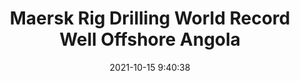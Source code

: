 ---
"title": "Maersk Rig Drilling World Record Well Offshore Angola"
"date": "2021-10-15 9:40:38"
"feed_name": "RIGZONE"
"feed_website": "http://www.rigzone.com/"
"feed_rss": "http://www.rigzone.com/news/rss/rigzone_latest.aspx"
"link": "https://www.rigzone.com/news/maersk_rig_drilling_world_record_well_offshore_angola-15-oct-2021-166731-article/?rss=true"
"source": "None"
"file": "_posts/2021-1-1-9177bc53369c9cde458889456993f62c6e28b231.md"
"accident": "0"
"drilling": "0"
"dead": "0"
"injured": "0"
"arrested": "0"
"place": "unknown place"
"where": "unknown site"
"causes": "unknown"
"place_uri": "unknown place"
---